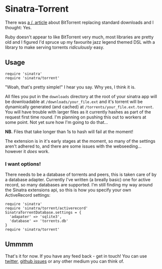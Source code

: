 Sinatra-Torrent
===============

There was [a /. article](http://ask.slashdot.org/story/10/10/04/0035231) about BitTorrent replacing standard downloads and I thought: Yes.

Ruby doesn't appear to like BitTorrent very much, most libraries are pretty old and I figured I'd spruce up my favourite jazz legend themed DSL with a library to make serving torrents *ridiculously* easy.

Usage
-----

    require 'sinatra'
    require 'sinatra/torrent'

"Woah, that's pretty simple!" I hear you say. Why yes, I think it is.

All files you put in the `downloads` directory at the root of your sinatra app will be downloadable at `/downloads/your_file.ext` and it's torrent will be dynamically generated (and cached) at `/torrents/your_file.ext.torrent`. You will have trouble with larger files as it currently hashes as part of the request first time round. I'm planning on pushing this out to workers at some point. Not yet sure how I'm going to do that…

**NB.** Files that take longer than 1s to hash will fail at the moment!

The extension is in it's early stages at the moment, so many of the settings aren't adhered to, and there are some issues with the webseeding… however it *does* work.

### I want options!

There needs to be a database of torrents and peers, this is taken care of by a database adapter. Currently I've written (a breally basic) one for active record, so many databases are supported. I'm still finding my way around the Sinatra extensions api, so this is how you specify your own ActiveRecord settings:

    require 'sinatra'
    require 'sinatra/torrent/activerecord'
    SinatraTorrentDatabase.settings = {
	  'adapater' => 'sqlite3',
	  'database' => 'torrents.db'
    }
    require 'sinatra/torrent'

Ummmm
-----

That's it for now. If you have any feed back - get in touch! You can use [twitter](http://twitter.com/jphastings), [github issues](http://github.com/jphastings/sinatra-torrent/issues) or any other medium you can think of.
